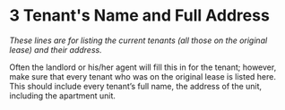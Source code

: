 # 3 Tenant's Name and Full Address
_These lines are for listing the current tenants (all those on the original lease) and their address._

Often the landlord or his/her agent will fill this in for the tenant; however, make sure that every tenant who was on the original lease is listed here. This should include every tenant’s full name, the address of the unit, including the apartment unit. 